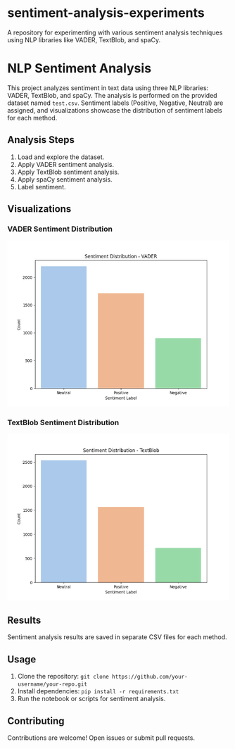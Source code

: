 # sentiment-analysis-experiments
A repository for experimenting with various sentiment analysis techniques using NLP libraries like VADER, TextBlob, and spaCy.

# NLP Sentiment Analysis

This project analyzes sentiment in text data using three NLP libraries: VADER, TextBlob, and spaCy. The analysis is performed on the provided dataset named `test.csv`. Sentiment labels (Positive, Negative, Neutral) are assigned, and visualizations showcase the distribution of sentiment labels for each method.

## Analysis Steps
1. Load and explore the dataset.
2. Apply VADER sentiment analysis.
3. Apply TextBlob sentiment analysis.
4. Apply spaCy sentiment analysis.
5. Label sentiment.

## Visualizations
### VADER Sentiment Distribution
![VADER Sentiment Distribution](vader_sentiment_distribution.png)

### TextBlob Sentiment Distribution
![TextBlob Sentiment Distribution](textblob_sentiment_distribution.png)




## Results
Sentiment analysis results are saved in separate CSV files for each method.

## Usage
1. Clone the repository: `git clone https://github.com/your-username/your-repo.git`
2. Install dependencies: `pip install -r requirements.txt`
3. Run the notebook or scripts for sentiment analysis.

## Contributing
Contributions are welcome! Open issues or submit pull requests.

